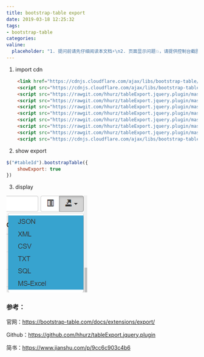 ```yaml
---
title: bootstrap-table export
date: 2019-03-18 12:25:32
tags:
- bootstrap-table
categories:
valine:
  placeholder: "1. 提问前请先仔细阅读本文档⚡\n2. 页面显示问题💥，请提供控制台截图📸或者您的测试网址\n3. 其他任何报错💣，请提供详细描述和截图📸，祝食用愉快💪"
---
```


1. import cdn 

```html
    <link href="https://cdnjs.cloudflare.com/ajax/libs/bootstrap-table/1.13.5/bootstrap-table.css" rel="stylesheet">
    <script src="https://cdnjs.cloudflare.com/ajax/libs/bootstrap-table/1.13.5/bootstrap-table.js"></script>
    <script src="https://rawgit.com/hhurz/tableExport.jquery.plugin/master/tableExport.js"></script>
    <script src="https://rawgit.com/hhurz/tableExport.jquery.plugin/master/libs/FileSaver/FileSaver.min.js"></script>
    <script src="https://rawgit.com/hhurz/tableExport.jquery.plugin/master/libs/js-xlsx/xlsx.core.min.js"></script>
    <script src="https://rawgit.com/hhurz/tableExport.jquery.plugin/master/libs/jsPDF/jspdf.min.js"></script>
    <script src="https://rawgit.com/hhurz/tableExport.jquery.plugin/master/libs/es6-promise/es6-promise.auto.min.js"></script>
    <script src="https://rawgit.com/hhurz/tableExport.jquery.plugin/master/libs/html2canvas/html2canvas.min.js"></script>
    <script src="https://rawgit.com/hhurz/tableExport.jquery.plugin/master/libs/jsPDF-AutoTable/jspdf.plugin.autotable.js"></script>
    <script src="https://cdnjs.cloudflare.com/ajax/libs/bootstrap-table/1.13.5/extensions/export/bootstrap-table-export.js"></script>
```

2. show export

```javascript
$("#tableId").bootstrapTable({
    showExport: true
})
```

3. display

![bt02](../images/bt01.png)

### 参考：

官网：https://bootstrap-table.com/docs/extensions/export/

Github：https://github.com/hhurz/tableExport.jquery.plugin

简书：https://www.jianshu.com/p/9cc6c903c4b6
